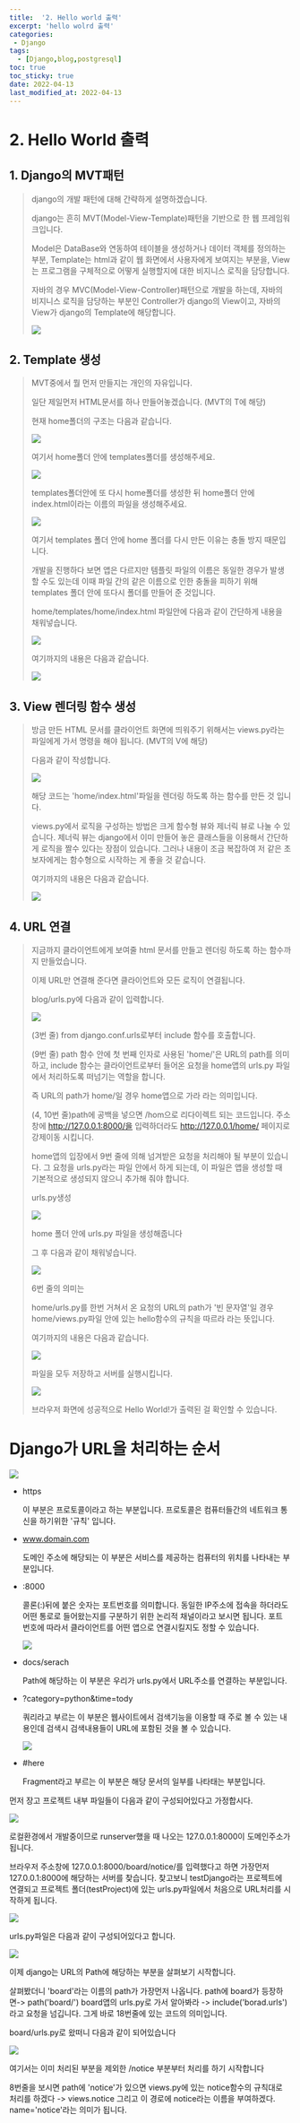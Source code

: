 ```yaml
---
title:  '2. Hello world 출력' 
excerpt: 'hello wolrd 출력' 
categories: 
 - Django 
tags:
  - [Django,blog,postgresql]
toc: true
toc_sticky: true
date: 2022-04-13
last_modified_at: 2022-04-13
---
```

# 2. Hello World 출력

## 1. Django의 MVT패턴

> django의 개발 패턴에 대해 간략하게 설명하겠습니다.
>
> django는 흔히 MVT(Model-View-Template)패턴을 기반으로 한 웹 프레임워크입니다.
>
> Model은 DataBase와 연동하여 테이블을 생성하거나 데이터 객체를 정의하는 부분, Template는 html과 같이 웹 화면에서 사용자에게 보여지는 부분을, View는 프로그램을 구체적으로 어떻게 실행할지에 대한 비지니스 로직을 담당합니다.
>
> 자바의 경우 MVC(Model-View-Controller)패턴으로 개발을 하는데, 자바의 비지니스 로직을 담당하는 부분인 Controller가 django의 View이고, 자바의 View가 django의 Template에 해당합니다.
>
> ![](https://img1.daumcdn.net/thumb/R1280x0/?scode=mtistory2&fname=https%3A%2F%2Fblog.kakaocdn.net%2Fdn%2FbyU8It%2FbtqRqbYo1JF%2FypAsPsxZ7CXFOvPrfJJ9l1%2Fimg.png)

## 2. Template 생성

> MVT중에서 뭘 먼저 만들지는 개인의 자유입니다.
>
> 일단 제일먼저 HTML문서를 하나 만들어놓겠습니다. (MVT의 T에 해당)
>
> 현재 home폴더의 구조는 다음과 같습니다.
>
> ![](https://ifh.cc/g/SNag8S.png)
>
> 여기서 home폴더 안에 templates폴더를 생성해주세요.
>
> ![](https://img1.daumcdn.net/thumb/R1280x0/?scode=mtistory2&fname=https%3A%2F%2Fblog.kakaocdn.net%2Fdn%2FdxEyKx%2FbtqRCWrxj0N%2FoFrtakFdprSOAg95t3nAwK%2Fimg.png)
>
> templates폴더안에 또 다시 home폴더를 생성한 뒤 home폴더 안에 index.html이라는 이름의 파일을 생성해주세요.
>
> ![](https://ifh.cc/g/kPVLFl.png)
>
> 여기서 templates 폴더 안에 home 폴더를 다시 만든 이유는 충돌 방지 때문입니다.
>
> 개발을 진행하다 보면 앱은 다르지만 템플릿 파일의 이름은 동일한 경우가 발생할 수도 있는데 이때 파일 간의 같은 이름으로 인한 충돌을 피하기 위해 templates 폴더 안에 또다시 폴더를 만들어 준 것입니다.
>
> home/templates/home/index.html 파일안에 다음과 같이 간단하게 내용을 채워넣습니다.
>
> ![](https://ifh.cc/g/nJ42jx.jpg)
>
> 여기까지의 내용은 다음과 같습니다.
>
> ![](https://img1.daumcdn.net/thumb/R1280x0/?scode=mtistory2&fname=https%3A%2F%2Fblog.kakaocdn.net%2Fdn%2Fco7ukb%2FbtqRCVe6kaf%2Fwl6BfDTpCMv74g1iGxBvf0%2Fimg.png)

## 3. View 렌더링 함수 생성

> 방금 만든 HTML 문서를 클라이언트 화면에 띄워주기 위해서는 views.py라는 파일에게 가서 명령을 해야 됩니다. (MVT의 V에 해당)
>
> 다음과 같이 작성합니다.
>
> ![](https://img1.daumcdn.net/thumb/R1280x0/?scode=mtistory2&fname=https%3A%2F%2Fblog.kakaocdn.net%2Fdn%2Fntv0j%2FbtqRqSdcSrt%2FDl4MBSfBpNhKnMxGAEWJP1%2Fimg.png)
>
> 해당 코드는 'home/index.html'파일을 렌더링 하도록 하는 함수를 만든 것 입니다.
>
> views.py에서 로직을 구성하는 방법은 크게 함수형 뷰와 제너릭 뷰로 나눌 수 있습니다. 제너릭 뷰는 django에서 이미 만들어 놓은 클래스들을 이용해서 간단하게 로직을 짤수 있다는 장점이 있습니다. 그러나 내용이 조금 복잡하여 저 같은 초보자에게는 함수형으로 시작하는 게 좋을 것 같습니다.
>
> 여기까지의 내용은 다음과 같습니다.
>
> ![](https://img1.daumcdn.net/thumb/R1280x0/?scode=mtistory2&fname=https%3A%2F%2Fblog.kakaocdn.net%2Fdn%2Fbh3BfM%2FbtqRoP2x1SL%2FUZcnO1568S6QDKCgZsmCA1%2Fimg.png)

## 4. URL 연결

> 지금까지 클라이언트에게 보여줄 html 문서를 만들고 렌더링 하도록 하는 함수까지 만들었습니다.
>
> 이제 URL만 연결해 준다면 클라이언트와 모든 로직이 연결됩니다.
>
> blog/urls.py에 다음과 같이 입력합니다.
>
> ![](https://img1.daumcdn.net/thumb/R1280x0/?scode=mtistory2&fname=https%3A%2F%2Fblog.kakaocdn.net%2Fdn%2FdphyHC%2FbtqTkgi3jvy%2FyQFn8Mk7UjKXXPXDc8SQkk%2Fimg.png)
>
> (3번 줄) from django.conf.urls로부터 include 함수를 호출합니다.
>
> (9번 줄) path 함수 안에 첫 번째 인자로 사용된 'home/'은 URL의 path를 의미하고, include 함수는 클라이언트로부터 들어온 요청을 home앱의 urls.py 파일에서 처리하도록 떠넘기는 역할을 합니다.
>
> 즉 URL의 path가 home/일 경우 home앱으로 가라 라는 의미입니다.
>
> (4, 10번 줄)path에 공백을 넣으면 /hom으로 리다이렉트 되는 코드입니다. 주소창에 http://127.0.0.1:8000/을 입력하더라도 http://127.0.0.1/home/ 페이지로 강제이동 시킵니다.
>
>  
>
> home앱의 입장에서 9번 줄에 의해 넘겨받은 요청을 처리해야 될 부분이 있습니다. 그 요청을 urls.py라는 파일 안에서 하게 되는데, 이 파일은 앱을 생성할 때 기본적으로 생성되지 않으니 추가해 줘야 합니다.
>
> urls.py생성
>
> ![](https://img1.daumcdn.net/thumb/R1280x0/?scode=mtistory2&fname=https%3A%2F%2Fblog.kakaocdn.net%2Fdn%2FoksrF%2FbtqRqcwaJJx%2FsxwoVN6YkeRmGGEQBylB80%2Fimg.png)
>
> home 폴더 안에 urls.py 파일을 생성해줍니다
>
> 그 후 다음과 같이 채워넣습니다.
>
> ![](https://img1.daumcdn.net/thumb/R1280x0/?scode=mtistory2&fname=https%3A%2F%2Fblog.kakaocdn.net%2Fdn%2FDsaVF%2FbtqRqa6dCUX%2FDZOHR9rDQBtXUzMCc5lD1k%2Fimg.png)
>
> 6번 줄의 의미는
>
> home/urls.py를 한번 거쳐서 온 요청의 URL의 path가 '빈 문자열'일 경우 home/views.py파일 안에 있는 hello함수의 규칙을 따르라 라는 뜻입니다.
>
> 여기까지의 내용은 다음과 같습니다.
>
> ![](https://img1.daumcdn.net/thumb/R1280x0/?scode=mtistory2&fname=https%3A%2F%2Fblog.kakaocdn.net%2Fdn%2FmDwrp%2FbtqRt5JQCsD%2F17HbFdVKqi2osLHIxzqBMK%2Fimg.png)
>
> 파일을 모두 저장하고 서버를 실행시킵니다.
>
> ![](https://img1.daumcdn.net/thumb/R1280x0/?scode=mtistory2&fname=https%3A%2F%2Fblog.kakaocdn.net%2Fdn%2FYRhXh%2FbtqRrQsCAzr%2F6eFKvm6wuz7mMDXQBjXAO0%2Fimg.png)
>
> 브라우저 화면에 성공적으로 Hello World!가 출력된 걸 확인할 수 있습니다.

# Django가 URL을 처리하는 순서

![](https://img1.daumcdn.net/thumb/R1280x0/?scode=mtistory2&fname=https%3A%2F%2Fblog.kakaocdn.net%2Fdn%2Fcn7Iw5%2FbtqRqQNmRur%2FkVx9k7CsVmkBGFPBh5J8y0%2Fimg.png)

- https

  이 부분은 프로토콜이라고 하는 부분입니다. 프로토콜은 컴퓨터들간의 네트워크 통신을 하기위한 '규칙' 입니다.

- www.domain.com

  도메인 주소에 해당되는 이 부분은 서비스를 제공하는 컴퓨터의 위치를 나타내는 부분입니다.

- :8000

  콜론(:)뒤에 붙은 숫자는 포트번호를 의미합니다. 동일한 IP주소에 접속을 하더라도 어떤 통로로 들어왔는지를 구분하기 위한 논리적 채널이라고 보시면 됩니다. 포트 번호에 따라서 클라이언트를 어떤 앱으로 연결시킬지도 정할 수 있습니다.

  ![](https://img1.daumcdn.net/thumb/R1280x0/?scode=mtistory2&fname=https%3A%2F%2Fblog.kakaocdn.net%2Fdn%2Fzyvha%2FbtqRCWZxL3o%2FpA9qkDl9lFpL7Pn7TT6ZAk%2Fimg.png)

- docs/serach

  Path에 해당하는 이 부분은 우리가 urls.py에서 URL주소를 연결하는 부분입니다.

- ?category=python&time=tody

  쿼리라고 부르는 이 부분은 웹사이트에서 검색기능을 이용할 때 주로 볼 수 있는 내용인데 검색시 검색내용들이 URL에 포함된 것을 볼 수 있습니다.

  ![](https://img1.daumcdn.net/thumb/R1280x0/?scode=mtistory2&fname=https%3A%2F%2Fblog.kakaocdn.net%2Fdn%2FdjcWuk%2FbtqRptE88sa%2FBDufCPechLF65QsiKOgZQ0%2Fimg.jpg)

- #here

  Fragment라고 부르는 이 부분은 해당 문서의 일부를 나타태는 부분입니다.

먼저 장고 프로젝트 내부 파일들이 다음과 같이 구성되어있다고 가정합시다.

![](https://img1.daumcdn.net/thumb/R1280x0/?scode=mtistory2&fname=https%3A%2F%2Fblog.kakaocdn.net%2Fdn%2FuM8pz%2FbtqRGpmREuh%2FNtQoBQJzYQeFz1QNKkgCzk%2Fimg.png)

로컬환경에서 개발중이므로 runserver했을 때 나오는 127.0.0.1:8000이 도메인주소가 됩니다.

브라우저 주소창에 127.0.0.1:8000/board/notice/를 입력했다고 하면 가장먼저 127.0.0.1:8000에 해당하는 서버를 찾습니다. 찾고보니 testDjango라는 프로젝트에 연결되고 프로젝트 폴더(testProject)에 있는 urls.py파일에서 처음으로 URL처리를 시작하게 됩니다.

![](https://img1.daumcdn.net/thumb/R1280x0/?scode=mtistory2&fname=https%3A%2F%2Fblog.kakaocdn.net%2Fdn%2FbpaBJc%2FbtqRGpAoSxe%2FcDo821FEp5Slll4OdBSdG0%2Fimg.png)

urls.py파일은 다음과 같이 구성되어있다고 합니다.

![](https://img1.daumcdn.net/thumb/R1280x0/?scode=mtistory2&fname=https%3A%2F%2Fblog.kakaocdn.net%2Fdn%2FR16dT%2FbtqRAlkZrmA%2FWaeorhfpcKaZN4FEdkotoK%2Fimg.png)

이제 django는 URL의 Path에 해당하는 부분을 살펴보기 시작합니다.

살펴봤더니 'board'라는 이름의 path가 가장먼저 나옵니다. path에 board가 등장하면-> path('board/') board앱의 urls.py로 가서 알아봐라 -> include('borad.urls')라고 요청을 넘깁니다. 그게 바로 18번줄에 있는 코드의 의미입니다.

board/urls.py로 왔떠니 다음과 같이 되어있습니다

![](https://img1.daumcdn.net/thumb/R1280x0/?scode=mtistory2&fname=https%3A%2F%2Fblog.kakaocdn.net%2Fdn%2Fwo9ZG%2FbtqRpuRA2G2%2F6qPUlFRzd5P69wc2xx3581%2Fimg.png)

여기서는 이미 처리된 부분을 제외한 /notice 부분부터 처리를 하기 시작합니다

8번줄을 보시면 path에 'notice'가 있으면 views.py에 있는 notice함수의 규칙대로 처리를 하겠다 -> views.notice 그리고 이 경로에 notice라는 이름을 부여하겠다. name='notice'라는 의미가 됩니다.

